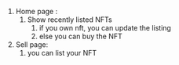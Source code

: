 1. Home page : 
     1. Show recently listed NFTs
         1. if you own nft, you can update the listing
         2. else you can buy the NFT
2. Sell page:
    1. you can list your NFT


